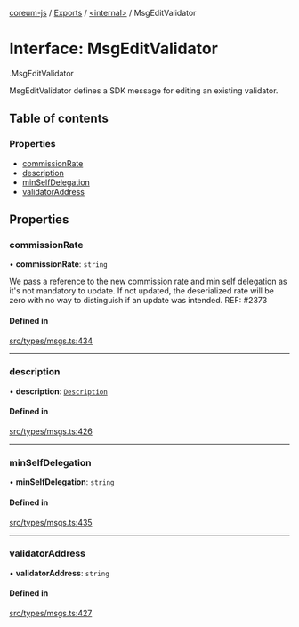 [coreum-js](../README.md) / [Exports](../modules.md) / [<internal\>](../modules/internal_.md) / MsgEditValidator

# Interface: MsgEditValidator

[<internal>](../modules/internal_.md).MsgEditValidator

MsgEditValidator defines a SDK message for editing an existing validator.

## Table of contents

### Properties

- [commissionRate](internal_.MsgEditValidator.md#commissionrate)
- [description](internal_.MsgEditValidator.md#description)
- [minSelfDelegation](internal_.MsgEditValidator.md#minselfdelegation)
- [validatorAddress](internal_.MsgEditValidator.md#validatoraddress)

## Properties

### commissionRate

• **commissionRate**: `string`

We pass a reference to the new commission rate and min self delegation as
it's not mandatory to update. If not updated, the deserialized rate will be
zero with no way to distinguish if an update was intended.
REF: #2373

#### Defined in

[src/types/msgs.ts:434](https://github.com/PyramydLabs/coreum-js/blob/75debec/src/types/msgs.ts#L434)

___

### description

• **description**: [`Description`](../modules/internal_.md#description)

#### Defined in

[src/types/msgs.ts:426](https://github.com/PyramydLabs/coreum-js/blob/75debec/src/types/msgs.ts#L426)

___

### minSelfDelegation

• **minSelfDelegation**: `string`

#### Defined in

[src/types/msgs.ts:435](https://github.com/PyramydLabs/coreum-js/blob/75debec/src/types/msgs.ts#L435)

___

### validatorAddress

• **validatorAddress**: `string`

#### Defined in

[src/types/msgs.ts:427](https://github.com/PyramydLabs/coreum-js/blob/75debec/src/types/msgs.ts#L427)
